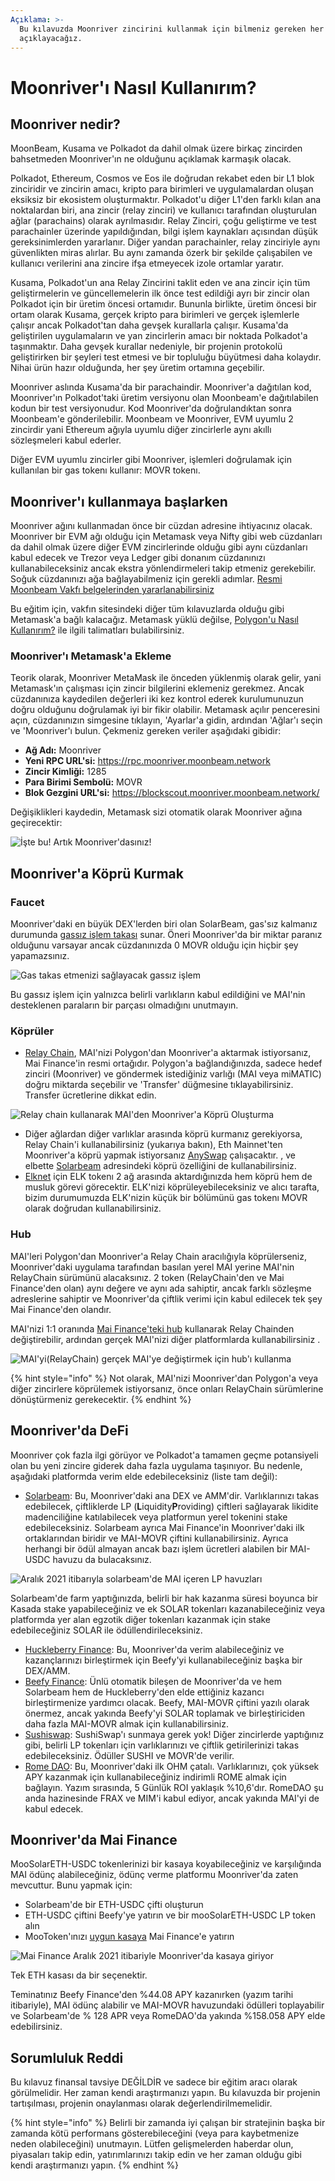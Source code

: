 ```yaml
---
Açıklama: >-
  Bu kılavuzda Moonriver zincirini kullanmak için bilmeniz gereken her şeyi
  açıklayacağız.
---
```


# Moonriver'ı Nasıl Kullanırım?

## Moonriver nedir?

MoonBeam, Kusama ve Polkadot da dahil olmak üzere birkaç zincirden bahsetmeden Moonriver'ın ne olduğunu açıklamak karmaşık olacak.

Polkadot, Ethereum, Cosmos ve Eos ile doğrudan rekabet eden bir L1 blok zinciridir ve zincirin amacı, kripto para birimleri ve uygulamalardan oluşan eksiksiz bir ekosistem oluşturmaktır. Polkadot'u diğer L1'den farklı kılan ana noktalardan biri, ana zincir (relay zinciri) ve kullanıcı tarafından oluşturulan ağlar (parachains) olarak ayrılmasıdır. Relay Zinciri, çoğu geliştirme ve test parachainler üzerinde yapıldığından, bilgi işlem kaynakları açısından düşük gereksinimlerden yararlanır. Diğer yandan parachainler, relay zinciriyle aynı güvenlikten miras alırlar. Bu aynı zamanda özerk bir şekilde çalışabilen ve kullanıcı verilerini ana zincire ifşa etmeyecek izole ortamlar yaratır.

Kusama, Polkadot'un ana Relay Zincirini taklit eden ve ana zincir için tüm geliştirmelerin ve güncellemelerin ilk önce test edildiği ayrı bir zincir olan Polkadot için bir üretim öncesi ortamıdır. Bununla birlikte, üretim öncesi bir ortam olarak Kusama, gerçek kripto para birimleri ve gerçek işlemlerle çalışır ancak Polkadot'tan daha gevşek kurallarla çalışır. Kusama'da geliştirilen uygulamaların ve yan zincirlerin amacı bir noktada Polkadot'a taşınmaktır. Daha gevşek kurallar nedeniyle, bir projenin protokolü geliştirirken bir şeyleri test etmesi ve bir topluluğu büyütmesi daha kolaydır. Nihai ürün hazır olduğunda, her şey üretim ortamına geçebilir.

Moonriver aslında Kusama'da bir parachaindir. Moonriver'a dağıtılan kod, Moonriver'ın Polkadot'taki üretim versiyonu olan Moonbeam'e dağıtılabilen kodun bir test versiyonudur. Kod Moonriver'da doğrulandıktan sonra Moonbeam'e gönderilebilir. Moonbeam ve Moonriver, EVM uyumlu 2 zincirdir yani Ethereum ağıyla uyumlu diğer zincirlerle aynı akıllı sözleşmeleri kabul ederler.

Diğer EVM uyumlu zincirler gibi Moonriver, işlemleri doğrulamak için kullanılan bir gas tokenı kullanır: MOVR tokenı.

## Moonriver'ı kullanmaya başlarken

Moonriver ağını kullanmadan önce bir cüzdan adresine ihtiyacınız olacak. Moonriver bir EVM ağı olduğu için Metamask veya Nifty gibi web cüzdanları da dahil olmak üzere diğer EVM zincirlerinde olduğu gibi aynı cüzdanları kabul edecek ve Trezor veya Ledger gibi donanım cüzdanınızı kullanabileceksiniz ancak ekstra yönlendirmeleri takip etmeniz gerekebilir. Soğuk cüzdanınızı ağa bağlayabilmeniz için gerekli adımlar. [Resmi Moonbeam Vakfı belgelerinden yararlanabilirsiniz](https://moonbeam.foundation/tutorials/how-to-create-moonriver-ethereum-address/)

Bu eğitim için, vakfın sitesindeki diğer tüm kılavuzlarda olduğu gibi Metamask'a bağlı kalacağız. Metamask yüklü değilse, [Polygon'u Nasıl Kullanırım?](../../polygon-tutorials/how-to-get-started-on-polygon.md) ile ilgili talimatları bulabilirsiniz.

### Moonriver'ı Metamask'a Ekleme

Teorik olarak, Moonriver MetaMask ile önceden yüklenmiş olarak gelir, yani Metamask'ın çalışması için zincir bilgilerini eklemeniz gerekmez. Ancak cüzdanınıza kaydedilen değerleri iki kez kontrol ederek kurulumunuzun doğru olduğunu doğrulamak iyi bir fikir olabilir. Metamask açılır penceresini açın, cüzdanınızın simgesine tıklayın, 'Ayarlar'a gidin, ardından 'Ağlar'ı seçin ve 'Moonriver'ı bulun. Çekmeniz gereken veriler aşağıdaki gibidir:

* **Ağ Adı:** Moonriver
* **Yeni RPC URL'si:** https://rpc.moonriver.moonbeam.network
* **Zincir Kimliği:** 1285
* **Para Birimi Sembolü:** MOVR
* **Blok Gezgini URL'si:** https://blockscout.moonriver.moonbeam.network/

Değişiklikleri kaydedin, Metamask sizi otomatik olarak Moonriver ağına geçirecektir:

![İşte bu! Artık Moonriver'dasınız!](../../.gitbook/assets/Moonriver-setup-MM.png)

## Moonriver'a Köprü Kurmak

### Faucet

Moonriver'daki en büyük DEX'lerden biri olan SolarBeam, gas'sız kalmanız durumunda [gassız işlem takası](https://app.solarbeam.io/bridge/gas-swap) sunar. Öneri Moonriver'da bir miktar paranız olduğunu varsayar ancak cüzdanınızda 0 MOVR olduğu için hiçbir şey yapamazsınız.

![Gas takas etmenizi sağlayacak gassız işlem](../../.gitbook/assets/Moonriver-faucet.png)

Bu gassız işlem için yalnızca belirli varlıkların kabul edildiğini ve MAI'nin desteklenen paraların bir parçası olmadığını unutmayın.

### Köprüler

* [Relay Chain](https://app.relaychain.com/transfer#/), MAI'nizi Polygon'dan Moonriver'a aktarmak istiyorsanız, Mai Finance'in resmi ortağıdır. Polygon'a bağlandığınızda, sadece hedef zinciri (Moonriver) ve göndermek istediğiniz varlığı (MAI veya miMATIC) doğru miktarda seçebilir ve 'Transfer' düğmesine tıklayabilirsiniz. Transfer ücretlerine dikkat edin.

![Relay chain kullanarak MAI'den Moonriver'a Köprü Oluşturma](../../.gitbook/assets/Moonriver-relaychain.png)

* Diğer ağlardan diğer varlıklar arasında köprü kurmanız gerekiyorsa, Relay Chain'i kullanabilirsiniz (yukarıya bakın), Eth Mainnet'ten Moonriver'a köprü yapmak istiyorsanız [AnySwap](https://anyswap.exchange/#/bridge) çalışacaktır. , ve elbette [Solarbeam](https://app.solarbeam.io/bridge) adresindeki köprü özelliğini de kullanabilirsiniz.
* [Elknet](https://app.elk.finance/#/elknet) için ELK tokenı 2 ağ arasında aktardığınızda hem köprü hem de musluk görevi görecektir. ELK'nizi köprüleyebileceksiniz ve alıcı tarafta, bizim durumumuzda ELK'nizin küçük bir bölümünü gas tokenı MOVR olarak doğrudan kullanabilirsiniz.

### Hub

MAI'leri Polygon'dan Moonriver'a Relay Chain aracılığıyla köprülerseniz, Moonriver'daki uygulama tarafından basılan yerel MAI yerine MAI'nin RelayChain sürümünü alacaksınız. 2 token (RelayChain'den ve Mai Finance'den olan) aynı değere ve aynı ada sahiptir, ancak farklı sözleşme adreslerine sahiptir ve Moonriver'da çiftlik verimi için kabul edilecek tek şey Mai Finance'den olandır.

MAI'nizi 1:1 oranında [Mai Finance'teki hub](https://app.mai.finance/hub) kullanarak Relay Chainden değiştirebilir, ardından gerçek MAI'nizi diğer platformlarda kullanabilirsiniz .

![MAI'yi(RelayChain) gerçek MAI'ye değiştirmek için hub'ı kullanma](../../.gitbook/assets/Moonriver-hub.png)

{% hint style="info" %}
Not olarak, MAI'nizi Moonriver'dan Polygon'a veya diğer zincirlere köprülemek istiyorsanız, önce onları RelayChain sürümlerine dönüştürmeniz gerekecektir.
{% endhint %}

## Moonriver'da DeFi

Moonriver çok fazla ilgi görüyor ve Polkadot'a tamamen geçme potansiyeli olan bu yeni zincire giderek daha fazla uygulama taşınıyor. Bu nedenle, aşağıdaki platformda verim elde edebileceksiniz (liste tam değil):

* [Solarbeam](https://app.solarbeam.io): Bu, Moonriver'daki ana DEX ve AMM'dir. Varlıklarınızı takas edebilecek, çiftliklerde LP (**L**iquidity**P**roviding) çiftleri sağlayarak likidite madenciliğine katılabilecek veya platformun yerel tokenini stake edebileceksiniz. Solarbeam ayrıca Mai Finance'in Moonriver'daki ilk ortaklarından biridir ve MAI-MOVR çiftini kullanabilirsiniz. Ayrıca herhangi bir ödül almayan ancak bazı işlem ücretleri alabilen bir MAI-USDC havuzu da bulacaksınız.

![Aralık 2021 itibarıyla solarbeam'de MAI içeren LP havuzları](../../.gitbook/assets/Moonriver-solarbeam.png)

Solarbeam'de farm yaptığınızda, belirli bir hak kazanma süresi boyunca bir Kasada stake yapabileceğiniz ve ek SOLAR tokenları kazanabileceğiniz veya platformda yer alan egzotik diğer tokenları kazanmak için stake edebileceğiniz SOLAR ile ödüllendirileceksiniz.

* [Huckleberry Finance](https://www.huckleberry.finance): Bu, Moonriver'da verim alabileceğiniz ve kazançlarınızı birleştirmek için Beefy'yi kullanabileceğiniz başka bir DEX/AMM.
* [Beefy Finance](https://app.beefy.finance/#/moonriver): Ünlü otomatik bileşen de Moonriver'da ve hem Solarbeam hem de Huckleberry'den elde ettiğiniz kazancı birleştirmenize yardımcı olacak. Beefy, MAI-MOVR çiftini yazılı olarak önermez, ancak yakında Beefy'yi SOLAR toplamak ve birleştiriciden daha fazla MAI-MOVR almak için kullanabilirsiniz.
* [Sushiswap](https://app.sushi.com): SushiSwap'ı sunmaya gerek yok! Diğer zincirlerde yaptığınız gibi, belirli LP tokenları için varlıklarınızı ve çiftlik getirilerinizi takas edebileceksiniz. Ödüller SUSHI ve MOVR'de verilir.
* [Rome DAO](https://romedao.finance): Bu, Moonriver'daki ilk OHM çatalı. Varlıklarınızı, çok yüksek APY kazanmak için kullanabileceğiniz indirimli ROME almak için bağlayın. Yazım sırasında, 5 Günlük ROI yaklaşık %10,6'dır. RomeDAO şu anda hazinesinde FRAX ve MIM'i kabul ediyor, ancak yakında MAI'yi de kabul edecek.

## Moonriver'da Mai Finance

MooSolarETH-USDC tokenlerinizi bir kasaya koyabileceğiniz ve karşılığında MAI ödünç alabileceğiniz, ödünç verme platformu Moonriver'da zaten mevcuttur. Bunu yapmak için:

* Solarbeam'de bir ETH-USDC çifti oluşturun
* ETH-USDC çiftini Beefy'ye yatırın ve bir mooSolarETH-USDC LP token alın
* MooToken'ınızı [uygun kasaya](https://app.mai.finance/vaults/create) Mai Finance'e yatırın

![Mai Finance Aralık 2021 itibariyle Moonriver'da kasaya giriyor](../../.gitbook/assets/Moonriver-vaults.png)

Tek ETH kasası da bir seçenektir.

Teminatınız Beefy Finance'den %44.08 APY kazanırken (yazım tarihi itibariyle), MAI ödünç alabilir ve MAI-MOVR havuzundaki ödülleri toplayabilir ve Solarbeam'de % 128 APR veya RomeDAO'da yakında %158.058 APY elde edebilirsiniz.

## Sorumluluk Reddi

Bu kılavuz finansal tavsiye DEĞİLDİR ve sadece bir eğitim aracı olarak görülmelidir. Her zaman kendi araştırmanızı yapın. Bu kılavuzda bir projenin tartışılması, projenin onaylanması olarak değerlendirilmemelidir.

{% hint style="info" %}
Belirli bir zamanda iyi çalışan bir stratejinin başka bir zamanda kötü performans gösterebileceğini (veya para kaybetmenize neden olabileceğini) unutmayın. Lütfen gelişmelerden haberdar olun, piyasaları takip edin, yatırımlarınızı takip edin ve her zaman olduğu gibi kendi araştırmanızı yapın.
{% endhint %}
